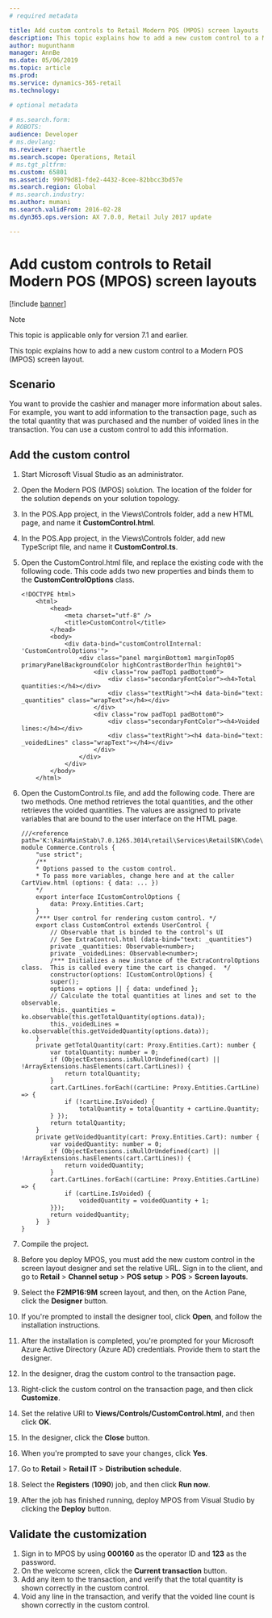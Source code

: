 ```yaml
---
# required metadata

title: Add custom controls to Retail Modern POS (MPOS) screen layouts
description: This topic explains how to add a new custom control to a Modern POS (MPOS) screen layout.
author: mugunthanm
manager: AnnBe
ms.date: 05/06/2019
ms.topic: article
ms.prod: 
ms.service: dynamics-365-retail
ms.technology: 

# optional metadata

# ms.search.form: 
# ROBOTS: 
audience: Developer
# ms.devlang: 
ms.reviewer: rhaertle
ms.search.scope: Operations, Retail
# ms.tgt_pltfrm: 
ms.custom: 65801
ms.assetid: 99079d81-fde2-4432-8cee-82bbcc3bd57e
ms.search.region: Global
# ms.search.industry: 
ms.author: mumani
ms.search.validFrom: 2016-02-28
ms.dyn365.ops.version: AX 7.0.0, Retail July 2017 update

---
```


# Add custom controls to Retail Modern POS (MPOS) screen layouts

[!include [banner](../includes/banner.md)]

> [!NOTE]
> This topic is applicable only for version 7.1 and earlier.

This topic explains how to add a new custom control to a Modern POS (MPOS) screen layout.

Scenario
--------

You want to provide the cashier and manager more information about sales. For example, you want to add information to the transaction page, such as the total quantity that was purchased and the number of voided lines in the transaction. You can use a custom control to add this information.

## Add the custom control
1.  Start Microsoft Visual Studio as an administrator.
2.  Open the Modern POS (MPOS) solution. The location of the folder for the solution depends on your solution topology.
3.  In the POS.App project, in the Views\\Controls folder, add a new HTML page, and name it **CustomControl.html**.
4.  In the POS.App project, in the Views\\Controls folder, add new TypeScript file, and name it **CustomControl.ts**.
5.  Open the CustomControl.html file, and replace the existing code with the following code. This code adds two new properties and binds them to the **CustomControlOptions** class.

        <!DOCTYPE html>
            <html>
                <head>
                    <meta charset="utf-8" />
                    <title>CustomControl</title>
                </head>
                <body>
                    <div data-bind="customControlInternal: 'CustomControlOptions'">
                        <div class="panel marginBottom1 marginTop05 primaryPanelBackgroundColor highContrastBorderThin height01">
                            <div class="row padTop1 padBottom0">
                                <div class="secondaryFontColor"><h4>Total quantities:</h4></div>
                                <div class="textRight"><h4 data-bind="text: _quantities" class="wrapText"></h4></div>
                            </div>
                            <div class="row padTop1 padBottom0">
                                <div class="secondaryFontColor"><h4>Voided lines:</h4></div>
                                <div class="textRight"><h4 data-bind="text: _voidedLines" class="wrapText"></h4></div>
                            </div>
                        </div>
                    </div>
                </body>
            </html>

6.  Open the CustomControl.ts file, and add the following code. There are two methods. One method retrieves the total quantities, and the other retrieves the voided quantities. The values are assigned to private variables that are bound to the user interface on the HTML page.

        ///<reference path='K:\RainMainStab\7.0.1265.3014\retail\Services\RetailSDK\Code\POS\SharedApp\Views\Controls\UserControl.ts'/>
        module Commerce.Controls {
            "use strict";
            /**
            * Options passed to the custom control.
            * To pass more variables, change here and at the caller CartView.html (options: { data: ... })
            */
            export interface ICustomControlOptions {
                data: Proxy.Entities.Cart;
            }
            /*** User control for rendering custom control. */
            export class CustomControl extends UserControl {
                // Observable that is binded to the control's UI
                // See ExtraControl.html (data-bind="text: _quantities")
                private _quantities: Observable<number>;
                private _voidedLines: Observable<number>;
                /*** Initializes a new instance of the ExtraControlOptions class.  This is called every time the cart is changed.  */
                constructor(options: ICustomControlOptions) {
                super();
                options = options || { data: undefined };
                // Calculate the total quantities at lines and set to the observable.
                this._quantities = ko.observable(this.getTotalQuantity(options.data));
                this._voidedLines = ko.observable(this.getVoidedQuantity(options.data));
            }
            private getTotalQuantity(cart: Proxy.Entities.Cart): number {
                var totalQuantity: number = 0;
                if (ObjectExtensions.isNullOrUndefined(cart) || !ArrayExtensions.hasElements(cart.CartLines)) {
                    return totalQuantity;
                }
                cart.CartLines.forEach((cartLine: Proxy.Entities.CartLine) => {
                    if (!cartLine.IsVoided) {
                        totalQuantity = totalQuantity + cartLine.Quantity;
                } });
                return totalQuantity;
            }
            private getVoidedQuantity(cart: Proxy.Entities.Cart): number {
                var voidedQuantity: number = 0;
                if (ObjectExtensions.isNullOrUndefined(cart) || !ArrayExtensions.hasElements(cart.CartLines)) {
                    return voidedQuantity;
                }
                cart.CartLines.forEach((cartLine: Proxy.Entities.CartLine) => {
                    if (cartLine.IsVoided) {
                        voidedQuantity = voidedQuantity + 1;
                }});
                return voidedQuantity;
            }  }
        }

7.  Compile the project.
8.  Before you deploy MPOS, you must add the new custom control in the screen layout designer and set the relative URL. Sign in to the client, and go to **Retail** &gt; **Channel setup** &gt; **POS setup** &gt; **POS** &gt; **Screen layouts**.
9.  Select the **F2MP16:9M** screen layout, and then, on the Action Pane, click the **Designer** button.
10. If you're prompted to install the designer tool, click **Open**, and follow the installation instructions.
11. After the installation is completed, you're prompted for your Microsoft Azure Active Directory (Azure AD) credentials. Provide them to start the designer.
12. In the designer, drag the custom control to the transaction page.
13. Right-click the custom control on the transaction page, and then click **Customize**.
14. Set the relative URI to **Views/Controls/CustomControl.html**, and then click **OK**.
15. In the designer, click the **Close** button.
16. When you're prompted to save your changes, click **Yes**.
17. Go to **Retail** &gt; **Retail IT** &gt; **Distribution schedule**.
18. Select the **Registers** (**1090**) job, and then click **Run now**.
19. After the job has finished running, deploy MPOS from Visual Studio by clicking the **Deploy** button.

## Validate the customization
1.  Sign in to MPOS by using **000160** as the operator ID and **123** as the password.
2.  On the welcome screen, click the **Current transaction** button.
3.  Add any item to the transaction, and verify that the total quantity is shown correctly in the custom control.
4.  Void any line in the transaction, and verify that the voided line count is shown correctly in the custom control.

